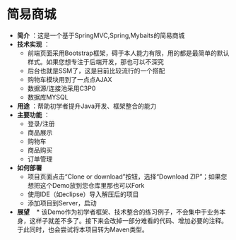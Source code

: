 # 简易商城
* **简介** ：这是一个基于SpringMVC,Spring,Mybaits的简易商城
* **技术实现** ：
    * 前端页面采用Bootstrap框架，碍于本人能力有限，用的都是最简单的默认样式。如果您想专注于后端开发，那也可以不深究
    * 后台也就是SSM了，这是目前比较流行的一个搭配
    * 购物车模块用到了一点点AJAX
    * 数据源/连接池采用C3P0
    * 数据库MYSQL
* **用途** ：帮助初学者提升Java开发、框架整合的能力
* **主要功能** ：
    * 登录/注册
    * 商品展示
    * 购物车
    * 商品购买
    * 订单管理
* **如何部署**
    * 项目页面点击“Clone or download”按钮，选择“Download ZIP”；如果您想把这个Demo放到您仓库里那也可以Fork
    * 使用IDE（如eclipse）导入解压后的项目
    * 添加项目到Server，启动
* **展望**
    * 该Demo作为初学者框架、技术整合的练习例子，不会集中于业务本身，这样子就差不多了。接下来会改掉一部分难看的代码、增加必要的注释。于此同时，也会尝试将本项目转为Maven类型。
